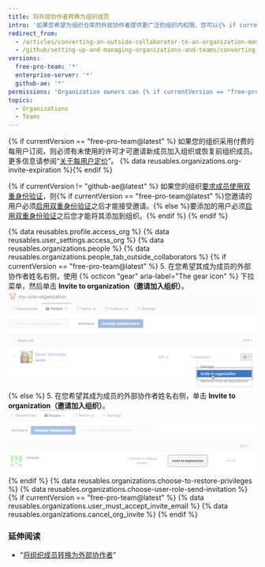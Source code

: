 ```yaml
---
title: 将外部协作者转换为组织成员
intro: '如果您希望为组织仓库的外部协作者提供更广泛的组织内权限，您可以{% if currentVersion == "free-pro-team@latest" %}邀请他们成为组织的成员{% else %}让他们成为组织的成员{% endif %}。'
redirect_from:
  - /articles/converting-an-outside-collaborator-to-an-organization-member
  - /github/setting-up-and-managing-organizations-and-teams/converting-an-outside-collaborator-to-an-organization-member
versions:
  free-pro-team: '*'
  enterprise-server: '*'
  github-ae: '*'
permissions: 'Organization owners can {% if currentVersion == "free-pro-team@latest" %}invite users to join{% else %}add users to{% endif %} an organization.'
topics:
  - Organizations
  - Teams
---
```


{% if currentVersion == "free-pro-team@latest" %}
如果您的组织采用付费的每用户订阅，则必须有未使用的许可才可邀请新成员加入组织或恢复前组织成员。 更多信息请参阅“[关于每用户定价](/articles/about-per-user-pricing)”。 {% data reusables.organizations.org-invite-expiration %}{% endif %}

{% if currentVersion != "github-ae@latest" %}
如果您的组织[要求成员使用双重身份验证](/articles/requiring-two-factor-authentication-in-your-organization)，则{% if currentVersion == "free-pro-team@latest" %}您邀请的用户必须[启用双重身份验证](/articles/securing-your-account-with-two-factor-authentication-2fa)之后才能接受邀请。{% else %}要添加的用户必须[启用双重身份验证](/articles/securing-your-account-with-two-factor-authentication-2fa)之后您才能将其添加到组织。{% endif %}
{% endif %}

{% data reusables.profile.access_org %}
{% data reusables.user_settings.access_org %}
{% data reusables.organizations.people %}
{% data reusables.organizations.people_tab_outside_collaborators %}
{% if currentVersion == "free-pro-team@latest" %}
5. 在您希望其成为成员的外部协作者姓名右侧，使用 {% octicon "gear" aria-label="The gear icon" %} 下拉菜单，然后单击 **Invite to organization（邀请加入组织）**。![邀请外部协作者加入组织](/assets/images/help/organizations/invite_outside_collaborator_to_organization.png)
{% else %}
5. 在您希望其成为成员的外部协作者姓名右侧，单击 **Invite to organization（邀请加入组织）**。![邀请外部协作者加入组织](/assets/images/enterprise/orgs-and-teams/invite_outside_collabs_to_org.png)
{% endif %}
{% data reusables.organizations.choose-to-restore-privileges %}
{% data reusables.organizations.choose-user-role-send-invitation %}
{% if currentVersion == "free-pro-team@latest" %}
{% data reusables.organizations.user_must_accept_invite_email %} {% data reusables.organizations.cancel_org_invite %}
{% endif %}

### 延伸阅读

- "[将组织成员转换为外部协作者](/articles/converting-an-organization-member-to-an-outside-collaborator)"
